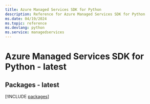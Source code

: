 ```yaml
---
title: Azure Managed Services SDK for Python
description: Reference for Azure Managed Services SDK for Python
ms.date: 04/19/2024
ms.topic: reference
ms.devlang: python
ms.service: managedservices
---
```

# Azure Managed Services SDK for Python - latest
## Packages - latest
[!INCLUDE [packages](managed-services-index.md)]
